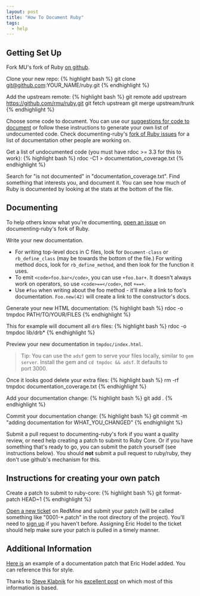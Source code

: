 ```yaml
---
layout: post
title: "How To Document Ruby"
tags:
  - help
---
```


## Getting Set Up

Fork MU's fork of Ruby [on github](https://github.com/rmu/ruby).

Clone your new repo:
{% highlight bash %}
git clone git@github.com:YOUR_NAME/ruby.git
{% endhighlight %}

Add the upstream remote:
{% highlight bash %}
git remote add upstream https://github.com/rmu/ruby.git
git fetch upstream
git merge upstream/trunk
{% endhighlight %}

Choose some code to document. You can use our [suggestions for code to document](undocumented-areas.html) or follow these instructions to generate your own list of undocumented code. Check documenting-ruby's [fork of Ruby issues](https://github.com/documenting-ruby/ruby/issues) for a list of documentation other people are working on.

Get a list of undocumented code (you must have rdoc >= 3.3 for this to work):
{% highlight bash %}
rdoc -C1 > documentation_coverage.txt
{% endhighlight %}

Search for "is not documented" in "documentation_coverage.txt". Find something that interests you, and document it. You can see how much of Ruby is documented by looking at the stats at the bottom of the file.

## Documenting

To help others know what you're documenting, [open an issue](https://github.com/documenting-ruby/ruby/issues/new) on documenting-ruby's fork of Ruby.

Write your new documentation.

- For writing top-level docs in C files, look for `Document-class` or `rb_define_class` (may be towards the bottom of the file.) For writing method docs, look for `rb_define_method`, and then look for the function it uses.
- To emit `<code>foo.bar</code>`, you can use `+foo.bar+`. It doesn't always work on operators, so use `<code>==</code>`, not `+==+`.
- Use `#foo` when writing about the foo method - it'll make a link to foo's documentation. `Foo.new(42)` will create a link to the constructor's docs.

Generate your new HTML documentation:
{% highlight bash %}
rdoc -o tmpdoc PATH/TO/YOUR/FILES
{% endhighlight %}

This for example will document all `drb` files:
{% highlight bash %}
rdoc -o tmpdoc lib/drb*
{% endhighlight %}

Preview your new documentation in `tmpdoc/index.html`.

> Tip: You can use the `adsf` gem to serve your files locally, similar to `gem server`.  Install the gem and `cd tmpdoc && adsf`. It defaults to port&nbsp;3000.

Once it looks good delete your extra files:
{% highlight bash %}
 rm -rf tmpdoc documentation_coverage.txt
{% endhighlight %} 

Add your documentation change:
{% highlight bash %}
 git add .
{% endhighlight %}

Commit your documentation change:
{% highlight bash %}
git commit -m "adding documentation for WHAT_YOU_CHANGED"
{% endhighlight %}

Submit a pull request to documenting-ruby's fork if you want a quality review, or need help creating a patch to submit to Ruby Core. Or if you have something that's ready to go, you can submit the patch yourself (see instructions below). You should **not** submit a pull request to ruby/ruby, they don't use github's mechanism for this.

## Instructions for creating your own patch

Create a patch to submit to ruby-core:
{% highlight bash %}
 git format-patch HEAD~1
{% endhighlight %}  

[Open a new ticket](http://redmine.ruby-lang.org/projects/ruby-19/issues/new) on RedMine and submit your patch (will be called something like "0001-\*.patch" in the root directory of the project). You'll need to [sign up](http://redmine.ruby-lang.org/account/register) if you haven't before. Assigning Eric Hodel to the ticket should help make sure your patch is pulled in a timely manner.

## Additional Information

[Here is](https://github.com/ruby/ruby/commit/071a678a156dde974d8e470b659c89cb02b07b3b) an example of a documentation patch that Eric Hodel added. You can reference this for style.

Thanks to [Steve Klabnik](http://steveklabnik.com/) for his [excellent post](http://blog.steveklabnik.com/2011/05/10/contributing-to-ruby-s-documentation.html) on which most of this information is based.